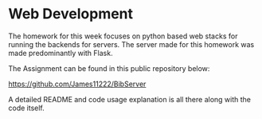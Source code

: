 # Web Development

The homework for this week focuses on python based web stacks for running the backends for servers. The server made for this homework was made predominantly with Flask.

The Assignment can be found in this public repository below:

https://github.com/James11222/BibServer 

A detailed README and code usage explanation is all there along with the code itself.
